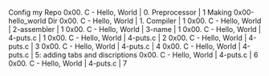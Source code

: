 Config my Repo
0x00. C - Hello, World | 0. Preprocessor | 1
Making 0x00-hello_world Dir
0x00. C - Hello, World | 1. Compiler | 1
0x00. C - Hello, World | 2-assembler | 1
0x00. C - Hello, World | 3-name | 1
0x00. C - Hello, World | 4-puts.c | 1
0x00. C - Hello, World | 4-puts.c | 2
0x00. C - Hello, World | 4-puts.c | 3
0x00. C - Hello, World | 4-puts.c | 4
0x00. C - Hello, World | 4-puts.c | 5: adding tabs and discriptions
0x00. C - Hello, World | 4-puts.c | 6
0x00. C - Hello, World | 4-puts.c | 7
